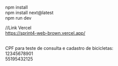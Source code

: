 npm install <br>
npm install next@latest<br>
npm run dev<br>

//Link Vercel<br>
https://sprint4-web-brown.vercel.app/

<br>
CPF para teste de consulta e cadastro de bicicletas:<br>
12345678901<br>
55195432125
